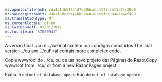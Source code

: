 ```yaml
---
ms.openlocfilehash: cda4c14b51fa4d7e20dcaec4178c5e11affc38d0
ms.sourcegitcommit: 24b1f6decbb17bb22a45166e5fdb0845c65af498
ms.translationtype: MT
ms.contentlocale: pt-BR
ms.lasthandoff: 03/01/2019
ms.locfileid: "57050943"
---
```

<span data-ttu-id="00590-101">A versão final ../cu e ../cuFinal contêm mais códigos concluídos.</span><span class="sxs-lookup"><span data-stu-id="00590-101">The final version ../cu and ../cuFinal contain more completed code.</span></span>

<span data-ttu-id="00590-102">Copie wwwroot do ../cu/ ou de um novo projeto das Páginas do Razor.</span><span class="sxs-lookup"><span data-stu-id="00590-102">Copy wwwroot from ../cu/ or from a new Razor Pages project.</span></span>

<span data-ttu-id="00590-103">Execute `dotnet ef database update`</span><span class="sxs-lookup"><span data-stu-id="00590-103">Run `dotnet ef database update`</span></span>
